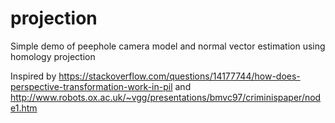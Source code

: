 # projection
Simple demo of peephole camera model and normal vector estimation using homology projection

Inspired by
https://stackoverflow.com/questions/14177744/how-does-perspective-transformation-work-in-pil 
and 
http://www.robots.ox.ac.uk/~vgg/presentations/bmvc97/criminispaper/node1.htm
